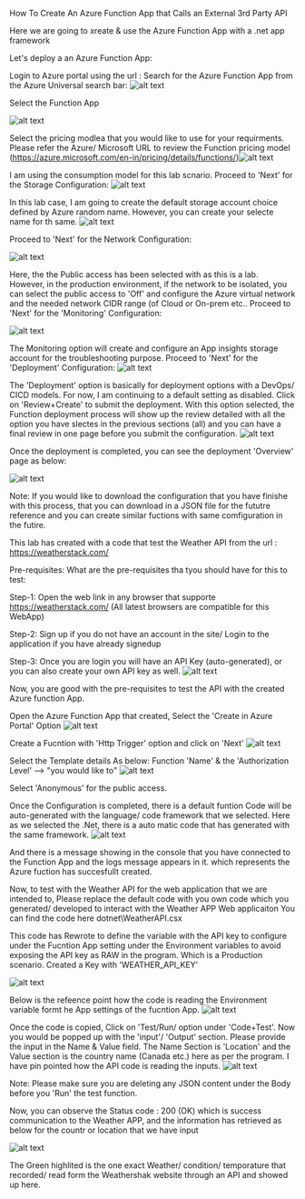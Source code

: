 

How To Create An Azure Function App that Calls an External 3rd Party API

Here we are going to xreate & use the Azure Function App with a .net app framework 

Let's deploy a an Azure Function App:

Login to Azure portal using the url  : 
Search for the Azure Function App from the Azure Universal search bar:
![alt text](image.png)

Select the Function App

![alt text](image-1.png)

Select the pricing modlea that you would like to use for your requirments. 
Please refer the Azure/ Microsoft URL to review the Function pricing model (https://azure.microsoft.com/en-in/pricing/details/functions/)![alt text](image-2.png)

I am using the consumption model for this lab scnario.
Proceed to 'Next' for the Storage Configuration:
![alt text](image-3.png)

In this lab case, I am going to create the default storage account choice defined by Azure random name. However, you can create your selecte name for th same.
![alt text](image-4.png)

Proceed to 'Next' for the Network Configuration:

![alt text](image-5.png)

Here, the the Public access has been selected with as this is a lab. However, in the production environment, if the network to be isolated, you can select the public access to 'Off' and configure the Azure virtual network and the needed network CIDR range (of Cloud or On-prem etc.. Proceed to 'Next' for the 'Monitoring' Configuration:

![alt text](image-6.png)

The Monitoring option will create and configure an App insights storage account for the troubleshooting purpose.
Proceed to 'Next' for the 'Deployment' Configuration:
![alt text](image-7.png)

The 'Deployment' option is basically for deployment options with a DevOps/ CICD models. For now, I am continuing to a default setting as disabled.
Click on 'Review+Create' to submit the deployment.
With this option selected, the Function deployment process will show up the review detailed with all the option you have slectes in the previous sections (all) and you can have a final review in one page before you submit the configuration.
![alt text](image-8.png)

 Once the deployment is completed, you can see the deployment 'Overview' page as below:

![alt text](image-9.png)

Note: If you would like to download the configuration that you have finishe with this process, that you can download in a JSON file for the fututre reference and you can create similar fuctions with same comfiguration in the futire.

This lab has created with a code that test the Weather API from the url : https://weatherstack.com/

Pre-requisites:
What are the pre-requisites tha tyou should have for this to test:

Step-1:
Open the web link in any browser that supporte https://weatherstack.com/ (All latest browsers are compatible for this WebApp)

Step-2:
Sign up if you do not have an account in the site/ Login to the application if you have already signedup

Step-3:
Once you are login you will have an API Key (auto-generated), or you can also create your own API key as well.
![alt text](image-10.png)

Now, you are good with the pre-requisites to test the API with the created Azure function App.

Open the Azure Function App that created, Select the 'Create in Azure Portal' Option
![alt text](image-11.png)

Create a Fucntion with 'Http Trigger' option and click on 'Next'
![alt text](image-12.png)

Select the Template details As below: Function 'Name' & the 'Authorization Level' --> "you would like to" 
![alt text](image-13.png)

Select 'Anonymous' for the public access.

Once the Configuration is completed, there is a default funtion Code will be auto-generated with the language/ code framework that we selected. Here as we selected the .Net, there is a auto matic code that has generated with the same framework.
![alt text](image-14.png)

And there is a message showing in the console that you have connected to the Function App and the logs message appears in it. which represents the Azure fuction has succesfullt created.

Now, to test with the Weather API for the web application that we are intended to, 
Please replace the default code with you own code which you generated/ developed to interact with the Weather APP Web applicaiton
You can find the code here dotnet\WeatherAPI.csx

This code has Rewrote to define the variable with the API key to configure under the Fucntion App setting under the Environment variables to avoid exposing the API key as RAW in the program. Which is a Production scenario. 
Created a Key with 'WEATHER_API_KEY'

![alt text](image-15.png)

Below is the refeence point how the code is reading the Environment variable formt he App settings of the fucntion App.
![alt text](image-16.png)

Once the code is copied, Click on 'Test/Run/ option under 'Code+Test'. Now you would be popped up with the 'input'/ 'Output' section. 
Please provide the input in the Name & Value field.
The Name Section is 'Location' and the Value section is the country name (Canada etc.) here as per the program. I have pin pointed how the API code is reading the inputs.
![alt text](image-17.png)

Note: Please make sure you are deleting any JSON content under the Body before you 'Run' the test function.

Now, you can observe the Status code : 200 (OK) which is success communication to the Weather APP, and the information has retrieved as below for the countr or location that we have input

![alt text](image-18.png)

The Green highlited is the one exact Weather/ condition/ temporature that recorded/ read form the Weathershak website through an API and showed up here.